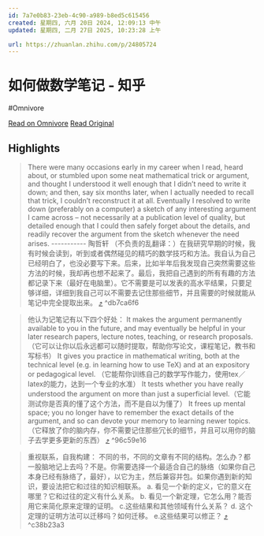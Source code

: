 ```yaml
---
id: 7a7e0b83-23eb-4c90-a989-b8ed5c615456
created: 星期四, 六月 20日 2024, 12:09:13 中午
updated: 星期四, 二月 27日 2025, 10:23:28 上午

url: https://zhuanlan.zhihu.com/p/24805724
---
```


# 如何做数学笔记 - 知乎
#Omnivore

[Read on Omnivore](https://omnivore.app/me/-1903389e07f)
[Read Original](https://zhuanlan.zhihu.com/p/24805724)

## Highlights

> There were many occasions early in my career when I read, heard about, or stumbled upon some neat mathematical trick or argument, and thought I understood it well enough that I didn’t need to write it down; and then, say six months later, when I actually needed to recall that trick, I couldn’t reconstruct it at all. Eventually I resolved to write down (preferably on a computer) a sketch of any interesting argument I came across – not necessarily at a publication level of quality, but detailed enough that I could then safely forget about the details, and readily recover the argument from the sketch whenever the need arises.                   ----------- 陶哲轩
> （不负责的乱翻译：）在我研究早期的时候，我有时候会读到，听到或者偶然碰见的精巧的数学技巧和方法。我自认为自己已经明白了，也没必要写下来。后来，比如半年后我发现自己突然需要这些方法的时候，我却再也想不起来了。最后，我把自己遇到的所有有趣的方法都记录下来（最好在电脑里）。它不需要是可以发表的高水平结果，只要足够详细，详细到我自己可以不需要去记住那些细节，并且需要的时候就能从笔记中完全提取出来。 [⤴️](https://omnivore.app/me/-1903389e07f#db7ca6f6-452e-40c1-8da4-8dcf4ff3669a)  ^db7ca6f6

> 他认为记笔记有以下四个好处：
> It makes the argument permanently available to you in the future, and may eventually be helpful in your later research papers, lecture notes, teaching, or research proposals. （它可以让你以后永远都可以随时提取，帮助你写论文，课程笔记，教书和写标书）
> It gives you practice in mathematical writing, both at the technical level (e.g. in learning how to use TeX) and at an expository or pedagogical level. （它能帮你训练自己的数学写作能力，使用tex／latex的能力，达到一个专业的水准）
> It tests whether you have really understood the argument on more than just a superficial level.（它能测试你是否真的懂了这个方法，而不是自以为懂了）
> It frees up mental space; you no longer have to remember the exact details of the argument, and so can devote your memory to learning newer topics. （它释放了你的脑内存，你不需要记住那些冗长的细节，并且可以用你的脑子去学更多更新的东西） [⤴️](https://omnivore.app/me/-1903389e07f#96c59e16-150b-4230-9ca7-2a3ffcf9c532)  ^96c59e16

> 重视联系，自我构建： 不同的书，不同的文章有不同的结构。怎么办？都一股脑地记上去吗？不是。你需要选择一个最适合自己的脉络（如果你自己本身已经有脉络了，最好），以它为主，然后兼容并包。如果你遇到新的知识，要设法把它和过往的知识相联系。
> a. 看见一个新的定义，它的意义在哪里？它和过往的定义有什么关系。
> b. 看见一个新定理，它怎么用？能否用它来简化原来定理的证明。
> c.这些结果和其他领域有什么关系？
> d. 这个定理的证明方法可以迁移吗？如何迁移。
> e.这些结果可以修正？ [⤴️](https://omnivore.app/me/-1903389e07f#c38b23a3-dd62-4a0d-a732-1c4ba898ffe9)  ^c38b23a3


